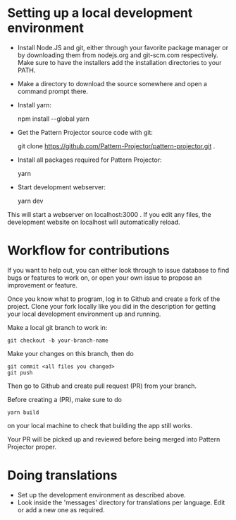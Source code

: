 # Setting up a local development environment

- Install Node.JS and git, either through your favorite package manager or by downloading them from nodejs.org and
  git-scm.com respectively. Make sure to have the installers add the installation directories to your PATH.
- Make a directory to download the source somewhere and open a command prompt there.
- Install yarn:

    npm install --global yarn

- Get the Pattern Projector source code with git:

    git clone https://github.com/Pattern-Projector/pattern-projector.git .

- Install all packages required for Pattern Projector:

    yarn

- Start development webserver:

    yarn dev

This will start a webserver on localhost:3000 . If you edit any files, the development website on localhost will
automatically reload.

# Workflow for contributions

If you want to help out, you can either look through to issue database to find bugs or features to work on, or open your
own issue to propose an improvement or feature.

Once you know what to program, log in to Github and create a fork of the project. Clone your fork locally like you did
in the description for getting your local development environment up and running.

Make a local git branch to work in:

    git checkout -b your-branch-name

Make your changes on this branch, then do

    git commit <all files you changed>
    git push

Then go to Github and create pull request (PR) from your branch.

Before creating a (PR), make sure to do

    yarn build

on your local machine to check that building the app still works.

Your PR will be picked up and reviewed before being merged into Pattern Projector proper.

# Doing translations

- Set up the development environment as described above.
- Look inside the 'messages' directory for translations per language. Edit or add a new one as required.
